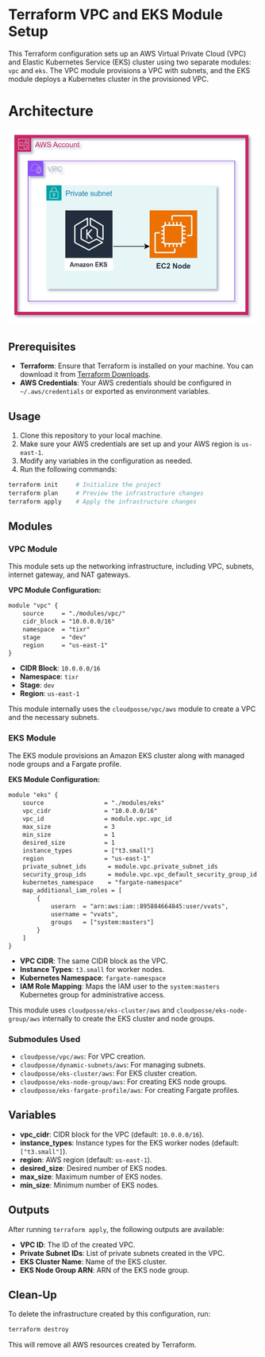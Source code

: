 # Terraform VPC and EKS Module Setup

This Terraform configuration sets up an AWS Virtual Private Cloud (VPC) and Elastic Kubernetes Service (EKS) cluster using two separate modules: `vpc` and `eks`. The VPC module provisions a VPC with subnets, and the EKS module deploys a Kubernetes cluster in the provisioned VPC.

# Architecture 

![Resources Architecture](EKS_cloudpose_module.jpg)

## Prerequisites

- **Terraform**: Ensure that Terraform is installed on your machine. You can download it from [Terraform Downloads](https://www.terraform.io/downloads).
- **AWS Credentials**: Your AWS credentials should be configured in `~/.aws/credentials` or exported as environment variables.

## Usage

1. Clone this repository to your local machine.
2. Make sure your AWS credentials are set up and your AWS region is `us-east-1`.
3. Modify any variables in the configuration as needed.
4. Run the following commands:

```bash
terraform init     # Initialize the project
terraform plan     # Preview the infrastructure changes
terraform apply    # Apply the infrastructure changes
```

## Modules

### VPC Module

This module sets up the networking infrastructure, including VPC, subnets, internet gateway, and NAT gateways.

**VPC Module Configuration:**
```hcl
module "vpc" {
    source     = "./modules/vpc/"
    cidr_block = "10.0.0.0/16"
    namespace  = "tixr"
    stage      = "dev"
    region     = "us-east-1"
}
```

- **CIDR Block**: `10.0.0.0/16`
- **Namespace**: `tixr`
- **Stage**: `dev`
- **Region**: `us-east-1`

This module internally uses the `cloudposse/vpc/aws` module to create a VPC and the necessary subnets.

### EKS Module

The EKS module provisions an Amazon EKS cluster along with managed node groups and a Fargate profile.

**EKS Module Configuration:**
```hcl
module "eks" {
    source                 = "./modules/eks"
    vpc_cidr               = "10.0.0.0/16"
    vpc_id                 = module.vpc.vpc_id
    max_size               = 3
    min_size               = 1
    desired_size           = 1
    instance_types         = ["t3.small"]
    region                 = "us-east-1"
    private_subnet_ids      = module.vpc.private_subnet_ids
    security_group_ids      = module.vpc.vpc_default_security_group_id
    kubernetes_namespace    = "fargate-namespace"
    map_additional_iam_roles = [
        {
            userarn  = "arn:aws:iam::895884664845:user/vvats",
            username = "vvats",
            groups   = ["system:masters"]
        }
    ]
}
```

- **VPC CIDR**: The same CIDR block as the VPC.
- **Instance Types**: `t3.small` for worker nodes.
- **Kubernetes Namespace**: `fargate-namespace`
- **IAM Role Mapping**: Maps the IAM user to the `system:masters` Kubernetes group for administrative access.

This module uses `cloudposse/eks-cluster/aws` and `cloudposse/eks-node-group/aws` internally to create the EKS cluster and node groups.

### Submodules Used

- `cloudposse/vpc/aws`: For VPC creation.
- `cloudposse/dynamic-subnets/aws`: For managing subnets.
- `cloudposse/eks-cluster/aws`: For EKS cluster creation.
- `cloudposse/eks-node-group/aws`: For creating EKS node groups.
- `cloudposse/eks-fargate-profile/aws`: For creating Fargate profiles.

## Variables

- **vpc_cidr**: CIDR block for the VPC (default: `10.0.0.0/16`).
- **instance_types**: Instance types for the EKS worker nodes (default: `["t3.small"]`).
- **region**: AWS region (default: `us-east-1`).
- **desired_size**: Desired number of EKS nodes.
- **max_size**: Maximum number of EKS nodes.
- **min_size**: Minimum number of EKS nodes.

## Outputs

After running `terraform apply`, the following outputs are available:

- **VPC ID**: The ID of the created VPC.
- **Private Subnet IDs**: List of private subnets created in the VPC.
- **EKS Cluster Name**: Name of the EKS cluster.
- **EKS Node Group ARN**: ARN of the EKS node group.

## Clean-Up

To delete the infrastructure created by this configuration, run:

```bash
terraform destroy
```

This will remove all AWS resources created by Terraform.
